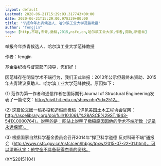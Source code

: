 ```yaml
---
layout: default
Lastmod: 2020-06-21T15:29:03.317743+00:00
date: 2020-06-21T15:29:00.978339+00:00
title: "举报今年杰青候选人、哈尔滨工业大学范锋教授"
author: "fengjin"
tags: [http,不端,杰青,撤稿,2015,nsfc,cn,哈尔滨工业大学,作者,资助,新语丝]
---
```


举报今年杰青候选人、哈尔滨工业大学范锋教授

作者：fengjin

基金委纪检与督查部门领导，您们好！

因范峰存在明显学术不端行为，我们正式举报：2013年公示但最终未资助、2015年杰青建议资助人、哈尔滨工业大学范峰教授。原因如下：

(1) 范作为第一作者和通信作者在国际期刊Journal of Structural Engineering发表了一篇论文：http://civil.hit.edu.cn/show.php?id=2512。

(2) 这篇论文因一稿多投和造假而撤稿（详见美国土木工程协会官网：http://ascelibrary.org/doi/full/10.1061/%28ASCE%29ST.1943-541X.0000764）。说明的是：网站上说明了撤稿原因因他的学术不端所致（记录永远保留）。

(3) 根据国家自然科学基金委员会召开2014年“捍卫科学道德 反对科研不端”通报会（http://www.nsfc.gov.cn/nsfc/cen/lhbgs/tpxw/2015-07-22-01.html），可以清晰认定：他完全不具备获得杰青的资格。

(XYS20151104)

